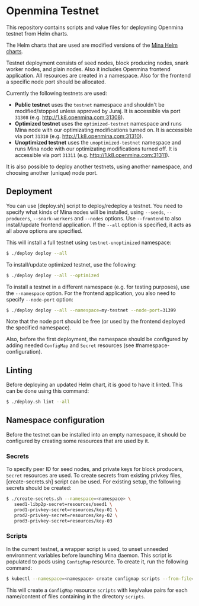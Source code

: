 # Openmina Testnet

This repository contains scripts and value files for deployning Openmina testnet
from Helm charts.

The Helm charts that are used are modified versions of the [Mina Helm
charts](https://github.com/Minaprotocol/mina/tree/develop/helm).

Testnet deployment consists of seed nodes, block producing nodes, snark worker
nodes, and plain nodes. Also it includes Openmina frontend application. All
resources are created in a namespace. Also for the frontend a specific node port
should be allocated.

Currently the following testnets are used:
- **Public testnet** uses the `testnet` namespace and shouldn't be
  modified/stopped unless approved by Juraj. It is accessible via port `31308`
  (e.g. http://1.k8.openmina.com:31308).
- **Optimized testnet** uses the `optimized-testnet` namespace and runs Mina
  node with our optimizating modifications turned on. It is accessible via port
  `31310` (e.g. http://1.k8.openmina.com:31310).
- **Unoptimized testnet** uses the `unoptimized-testnet` namespace and runs Mina
  node with our optimizating modifications turned off. It is accessible via port
  `31311` (e.g. http://1.k8.openmina.com:31311).

It is also possible to deploy another testnets, using another namespace, and
choosing another (unique) node port.

## Deployment

You can use [deploy.sh] script to deploy/redeploy a testnet. You need to specify
what kinds of Mina nodes will be installed, using `--seeds`, `--producers`,
`--snark-workers` and `--nodes` options. Use `--frontend` to also install/update
frontend application. If the `--all` option is specified, it acts as all above
options are specified.

This will install a full testnet using `testnet-unoptimized` namespace:
``` sh
$ ./deploy deploy --all
```

To install/update optimized testnet, use the following:

``` sh
$ ./deploy deploy --all --optimized
```


To install a testnet in a different namespace (e.g. for testing purposes), use
the `--namespace` option. For the frontend application, you also need to specify
`--node-port` option:

``` sh
$ ./deploy deploy --all --namespace=my-testnet --node-port=31399
```

Note that the node port should be free (or used by the frontend deployed the
specified namespace).

Also, before the first deployment, the namespace should be configured by adding
needed `ConfigMap` and `Secret` resources (see #namespace-configuration).


## Linting

Before deploying an updated Helm chart, it is good to have it linted. This can
be done using this command:

``` sh
$ ./deploy.sh lint --all
```

## Namespace configuration

Before the testnet can be installed into an empty namespace, it should be
configured by creating some resources that are used by it.

### Secrets

To specify peer ID for seed nodes, and private keys for block producers,
`Secret` resources are used. To create secrets from existing privkey files,
[create-secrets.sh] script can be used. For existing setup, the following
secrets should be created:

``` sh
$ ./create-secrets.sh --namespace=<namespace> \
   seed1-libp2p-secret=resources/seed1 \
   prod1-privkey-secret=resources/key-01 \
   prod2-privkey-secret=resources/key-02 \
   prod3-privkey-secret=resources/key-03
```

### Scripts

In the current testnet, a wrapper script is used, to unset unneeded environment
variables before launching Mina daemon. This script is populated to pods using
`ConfigMap` resource. To create it, run the following command: 

``` sh
$ kubectl --namespace=<namespace> create configmap scripts --from-file=scripts
```

This will create a `ConfigMap` resource `scripts` with key/value pairs for each
name/content of files containing in the directory `scripts`.
